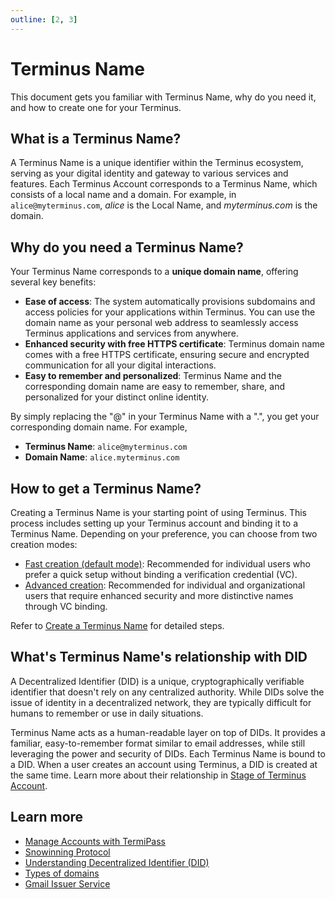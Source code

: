 ```yaml
---
outline: [2, 3]
---
```


# Terminus Name

This document gets you familiar with Terminus Name, why do you need it, and how to create one for your Terminus.

## What is a Terminus Name?

A Terminus Name is a unique identifier within the Terminus ecosystem, serving as your digital identity and gateway to various services and features. Each Terminus Account corresponds to a Terminus Name, which consists of a local name and a domain. For example, in `alice@myterminus.com`, *alice* is the Local Name, and *myterminus.com* is the domain.

## Why do you need a Terminus Name?

Your Terminus Name corresponds to a **unique domain name**, offering several key benefits:

* **Ease of access**: The system automatically provisions subdomains and access policies for your applications within Terminus. You can use the domain name as your personal web address to seamlessly access Terminus applications and services from anywhere. 
* **Enhanced security with free HTTPS certificate**: Terminus domain name comes with a free HTTPS certificate, ensuring secure and encrypted communication for all your digital interactions.
* **Easy to remember and personalized**: Terminus Name and the corresponding domain name are easy to remember, share, and personalized for your distinct online identity.

By simply replacing the "@" in your Terminus Name with a ".", you get your corresponding domain name. For example,

* **Terminus Name**: `alice@myterminus.com`
* **Domain Name**: `alice.myterminus.com`

## How to get a Terminus Name?

Creating a Terminus Name is your starting point of using Terminus. This process includes setting up your Terminus account and binding it to a Terminus Name. Depending on your preference, you can choose from two creation modes:
  - [Fast creation (default mode)](../../how-to/termipass/account/index.md#create-without-vc-binding-default-mode): Recommended for individual users who prefer a quick setup without binding a verification credential (VC). 
  - [Advanced creation](../../how-to/termipass/account/index.md#create-with-vc-advanced-mode): Recommended for individual and organizational users that require enhanced security and more distinctive names through VC binding. 

Refer to [Create a Terminus Name](../../how-to/termipass/account/#create-a-terminus-name) for detailed steps.

## What's Terminus Name's relationship with DID

A Decentralized Identifier (DID) is a unique, cryptographically verifiable identifier that doesn't rely on any centralized authority. While DIDs solve the issue of identity in a decentralized network, they are typically difficult for humans to remember or use in daily situations. 

Terminus Name acts as a human-readable layer on top of DIDs. It provides a familiar, easy-to-remember format similar to email addresses, while still leveraging the power and security of DIDs.
Each Terminus Name is bound to a DID. When a user creates an account using Terminus, a DID is created at the same time. Learn more about their relationship in [Stage of Terminus Account](../../how-to/termipass/account/#understand-the-stage-of-account).


## Learn more

* [Manage Accounts with TermiPass](../../how-to/termipass/account/#create-terminus-name)
* [Snowinning Protocol](../../developer/contribute/snowinning/overview.md)
* [Understanding Decentralized Identifier (DID)](../../developer/contribute/snowinning/concepts.md)
* [Types of domains](../../developer/contribute/snowinning/terminus-name.md#domain)
* [Gmail Issuer Service](../../developer/contribute/snowinning/terminus-name.md#gmail-issuer-service)
